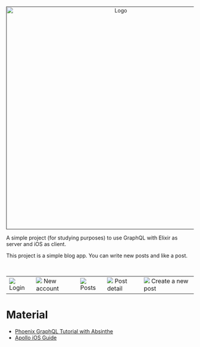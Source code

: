 <p align="center">
  <a href="">
    <img alt="Logo" src="https://i.imgur.com/vTwzem1.png" width="600px">
  </a>
</p>

A simple project (for studying purposes) to use GraphQL with Elixir as server and iOS as client.

This project is a simple blog app. You can write new posts and like a post.

<table>
  <tr>
    <td>
      <img src="https://i.imgur.com/cPk3vOT.png">
      Login
    </td>
    <td>
      <img src="https://i.imgur.com/0ji4dh4.png">
      New account
    </td>
    <td>
      <img src="https://i.imgur.com/HnUCgrb.png">
      Posts
    </td>
    <td>
      <img src="https://i.imgur.com/YLhuWP8.png">
      Post detail
    </td>
    <td>
      <img src="https://i.imgur.com/nHPlGED.png">
      Create a new post
    </td>
  </tr>
</table>

# Material

- [Phoenix GraphQL Tutorial with Absinthe](https://ryanswapp.com/2016/11/29/phoenix-graphql-tutorial-with-absinthe/)
- [Apollo iOS Guide](https://www.apollographql.com/docs/ios/)
